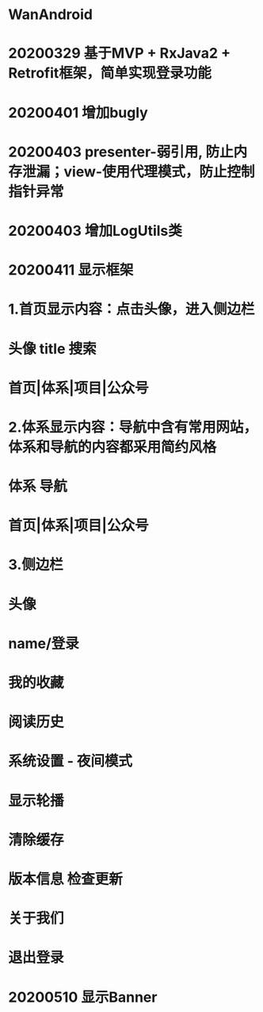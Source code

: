 # WanAndroid
# 20200329 基于MVP + RxJava2 + Retrofit框架，简单实现登录功能
# 20200401 增加bugly
# 20200403 presenter-弱引用, 防止内存泄漏；view-使用代理模式，防止控制指针异常
# 20200403 增加LogUtils类
# 20200411 显示框架
# 1.首页显示内容：点击头像，进入侧边栏
#   头像  title   搜索
#    
# 
# 首页|体系|项目|公众号
#
# 2.体系显示内容：导航中含有常用网站，体系和导航的内容都采用简约风格
#    体系      导航
#    
# 
# 首页|体系|项目|公众号
#
# 3.侧边栏   
#       头像
#     name/登录
# 
# 我的收藏   
# 阅读历史
# 系统设置 - 夜间模式   
#            显示轮播
#            清除缓存
#            版本信息   检查更新            
#            关于我们
#            退出登录
#
# 20200510 显示Banner
#    
#     
  
